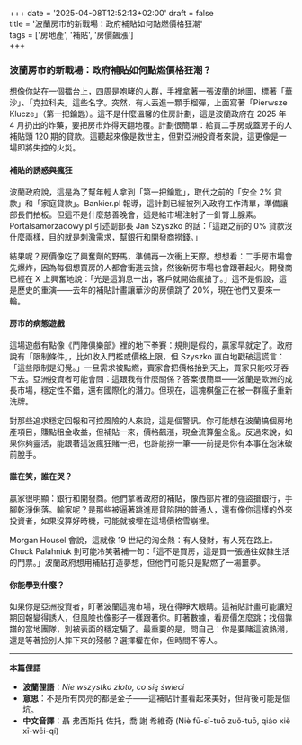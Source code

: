 +++
date = '2025-04-08T12:52:13+02:00'
draft = false  
title = '波蘭房市的新戰場：政府補貼如何點燃價格狂潮'  
tags = ['房地產', '補貼', '房價飆漲']  
+++

### 波蘭房市的新戰場：政府補貼如何點燃價格狂潮？

想像你站在一個擂台上，四周是咆哮的人群，手裡拿著一張波蘭的地圖，標著「華沙」、「克拉科夫」這些名字。突然，有人丟進一顆手榴彈，上面寫著「Pierwsze Klucze」（第一把鑰匙）。這不是什麼溫馨的住房計劃，這是波蘭政府在 2025 年 4 月扔出的炸藥，要把房市炸得天翻地覆。計劃很簡單：給買二手房或蓋房子的人補貼頭 120 期的貸款。這聽起來像是救世主，但對亞洲投資者來說，這更像是一場即將失控的火災。

#### 補貼的誘惑與瘋狂

波蘭政府說，這是為了幫年輕人拿到「第一把鑰匙」，取代之前的「安全 2% 貸款」和「家庭貸款」。Bankier.pl 報導，這計劃已經被列入政府工作清單，準備讓部長們拍板。但這不是什麼慈善晚會，這是給市場注射了一針腎上腺素。Portalsamorzadowy.pl 引述副部長 Jan Szyszko 的話：「這跟之前的 0% 貸款沒什麼兩樣，目的就是刺激需求，幫銀行和開發商撈錢。」

結果呢？房價像吃了興奮劑的野馬，準備再一次衝上天際。想想看：二手房市場會先爆炸，因為每個想買房的人都會衝進去搶，然後新房市場也會跟著起火。開發商已經在 X 上興奮地說：「光是這消息一出，客戶就開始瘋搶了。」這不是假設，這是歷史的重演——去年的補貼計畫讓華沙的房價跳了 20%，現在他們又要來一輪。

#### 房市的病態遊戲

這場遊戲有點像《鬥陣俱樂部》裡的地下拳賽：規則是假的，贏家早就定了。政府說有「限制條件」，比如收入門檻或價格上限，但 Szyszko 直白地戳破這謊言：「這些限制是幻覺。」一旦需求被點燃，賣家會把價格抬到天上，買家只能咬牙吞下去。亞洲投資者可能會問：這跟我有什麼關係？答案很簡單——波蘭是歐洲的成長市場，穩定性不錯，還有國際化的潛力。但現在，這塊棋盤正在被一群瘋子重新洗牌。

對那些追求穩定回報和可控風險的人來說，這是個警訊。你可能想在波蘭搞個房地產項目，賺點租金收益，但補貼一來，價格飆漲，現金流算盤全亂。反過來說，如果你夠靈活，能跟著這波瘋狂賭一把，也許能撈一筆——前提是你有本事在泡沫破前脫手。

#### 誰在笑，誰在哭？

贏家很明顯：銀行和開發商。他們拿著政府的補貼，像西部片裡的強盜搶銀行，手腳乾淨俐落。輸家呢？是那些被逼著跳進房貸陷阱的普通人，還有像你這樣的外來投資者，如果沒算好時機，可能就被埋在這場價格雪崩裡。

Morgan Housel 會說，這就像 19 世紀的淘金熱：有人發財，有人死在路上。Chuck Palahniuk 則可能冷笑著補一句：「這不是買房，這是買一張通往奴隸生活的門票。」波蘭政府想用補貼打造夢想，但他們可能只是點燃了一場噩夢。

#### 你能學到什麼？

如果你是亞洲投資者，盯著波蘭這塊市場，現在得睜大眼睛。這補貼計畫可能讓短期回報變得誘人，但風險也像影子一樣跟著你。盯著數據，看房價怎麼跳；找個靠譜的當地團隊，別被表面的穩定騙了。最重要的是，問自己：你是要賭這波熱潮，還是等著撿別人摔下來的殘骸？選擇權在你，但時間不等人。

---

**本篇俚語**  
- **波蘭俚語**：*Nie wszystko złoto, co się świeci*  
- **意思**：不是所有閃亮的都是金子——這補貼計畫看起來美好，但背後可能是個坑。  
- **中文音譯**：聶 弗西斯托 佐托，喬 謝 希維奇 (Niè fū-sī-tuō zuǒ-tuō, qiáo xiè xī-wēi-qí)  
